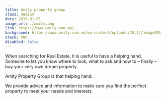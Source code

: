 ```yaml
---
title: Amity property group
class: medium
date: 2019-01-01
image_url: ./amity.png
link: https://www.amity.com.au/
background: https://www.amity.com.au/wp-content/uploads/18,1//image001-1.jpg
stack: PHP
disabled: false
---
```


When searching for Real Estate, it is useful to have a helping hand. Someone to let you know where to look, what to ask and how to – finally – buy your very own dream property.

Amity Property Group is that helping hand.

We provide advice and information to make sure you find the perfect property to meet your needs and interests.
